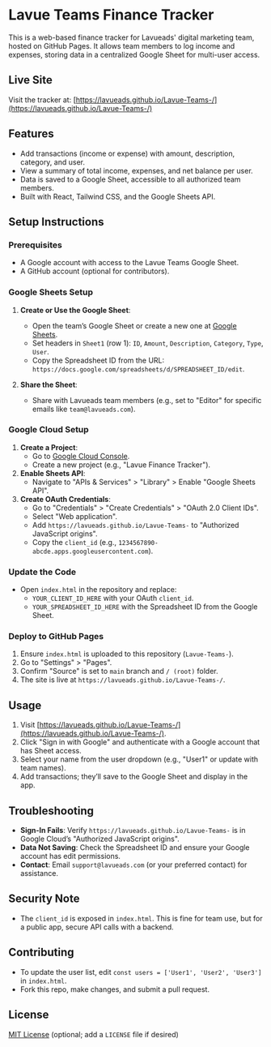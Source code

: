 # Lavue Teams Finance Tracker

This is a web-based finance tracker for Lavueads' digital marketing team, hosted on GitHub Pages. It allows team members to log income and expenses, storing data in a centralized Google Sheet for multi-user access.

## Live Site
Visit the tracker at: [https://lavueads.github.io/Lavue-Teams-/](https://lavueads.github.io/Lavue-Teams-/)

## Features
- Add transactions (income or expense) with amount, description, category, and user.
- View a summary of total income, expenses, and net balance per user.
- Data is saved to a Google Sheet, accessible to all authorized team members.
- Built with React, Tailwind CSS, and the Google Sheets API.

## Setup Instructions

### Prerequisites
- A Google account with access to the Lavue Teams Google Sheet.
- A GitHub account (optional for contributors).

### Google Sheets Setup
1. **Create or Use the Google Sheet**:
   - Open the team’s Google Sheet or create a new one at [Google Sheets](https://sheets.google.com).
   - Set headers in `Sheet1` (row 1): `ID`, `Amount`, `Description`, `Category`, `Type`, `User`.
   - Copy the Spreadsheet ID from the URL: `https://docs.google.com/spreadsheets/d/SPREADSHEET_ID/edit`.

2. **Share the Sheet**:
   - Share with Lavueads team members (e.g., set to "Editor" for specific emails like `team@lavueads.com`).

### Google Cloud Setup
1. **Create a Project**:
   - Go to [Google Cloud Console](https://console.cloud.google.com/).
   - Create a new project (e.g., "Lavue Finance Tracker").
2. **Enable Sheets API**:
   - Navigate to "APIs & Services" > "Library" > Enable "Google Sheets API".
3. **Create OAuth Credentials**:
   - Go to "Credentials" > "Create Credentials" > "OAuth 2.0 Client IDs".
   - Select "Web application".
   - Add `https://lavueads.github.io/Lavue-Teams-` to "Authorized JavaScript origins".
   - Copy the `client_id` (e.g., `1234567890-abcde.apps.googleusercontent.com`).

### Update the Code
- Open `index.html` in the repository and replace:
  - `YOUR_CLIENT_ID_HERE` with your OAuth `client_id`.
  - `YOUR_SPREADSHEET_ID_HERE` with the Spreadsheet ID from the Google Sheet.

### Deploy to GitHub Pages
1. Ensure `index.html` is uploaded to this repository (`Lavue-Teams-`).
2. Go to "Settings" > "Pages".
3. Confirm "Source" is set to `main` branch and `/ (root)` folder.
4. The site is live at `https://lavueads.github.io/Lavue-Teams-/`.

## Usage
1. Visit [https://lavueads.github.io/Lavue-Teams-/](https://lavueads.github.io/Lavue-Teams-/).
2. Click "Sign in with Google" and authenticate with a Google account that has Sheet access.
3. Select your name from the user dropdown (e.g., "User1" or update with team names).
4. Add transactions; they’ll save to the Google Sheet and display in the app.

## Troubleshooting
- **Sign-In Fails**: Verify `https://lavueads.github.io/Lavue-Teams-` is in Google Cloud’s "Authorized JavaScript origins".
- **Data Not Saving**: Check the Spreadsheet ID and ensure your Google account has edit permissions.
- **Contact**: Email `support@lavueads.com` (or your preferred contact) for assistance.

## Security Note
- The `client_id` is exposed in `index.html`. This is fine for team use, but for a public app, secure API calls with a backend.

## Contributing
- To update the user list, edit `const users = ['User1', 'User2', 'User3']` in `index.html`.
- Fork this repo, make changes, and submit a pull request.

## License
[MIT License](LICENSE) (optional; add a `LICENSE` file if desired)

